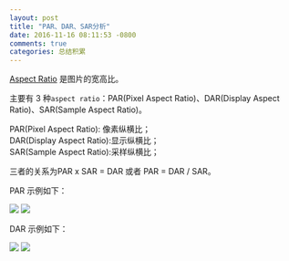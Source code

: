 ```yaml
---
layout: post
title: "PAR、DAR、SAR分析"
date: 2016-11-16 08:11:53 -0800
comments: true
categories: 总结积累
---
```

[Aspect Ratio](https://en.wikipedia.org/wiki/Aspect_ratio_(image)) 是图片的宽高比。  
<!--more-->

主要有 3 种`aspect ratio`：PAR(Pixel Aspect Ratio)、DAR(Display Aspect Ratio)、SAR(Sample Aspect Ratio)。

PAR(Pixel Aspect Ratio): 像素纵横比；  
DAR(Display Aspect Ratio):显示纵横比；  
SAR(Sample Aspect Ratio):采样纵横比；  

三者的关系为PAR x SAR = DAR 或者 PAR = DAR / SAR。  

PAR 示例如下：  

<image src="images/PAR_DAR_SAR/220px-PAR-1to1.svg.png">  

<image src="images/PAR_DAR_SAR/220px-PAR-2to1.svg.png">  

DAR 示例如下：  

<image src="images/Aspect_ratio_16_9_example3.jpg">  

<image src="images/Aspect_ratio_4_3_example.jpg">  

